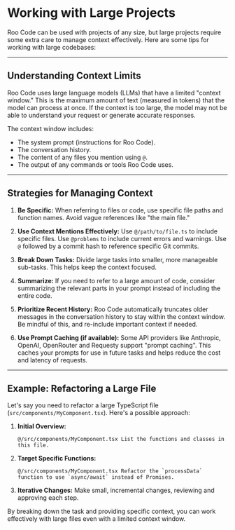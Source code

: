 # Working with Large Projects

Roo Code can be used with projects of any size, but large projects require some extra care to manage context effectively. Here are some tips for working with large codebases:

---

## Understanding Context Limits

Roo Code uses large language models (LLMs) that have a limited "context window."  This is the maximum amount of text (measured in tokens) that the model can process at once.  If the context is too large, the model may not be able to understand your request or generate accurate responses.

The context window includes:

*   The system prompt (instructions for Roo Code).
*   The conversation history.
*   The content of any files you mention using `@`.
*   The output of any commands or tools Roo Code uses.

---

## Strategies for Managing Context

1.  **Be Specific:**  When referring to files or code, use specific file paths and function names.  Avoid vague references like "the main file."

2.  **Use Context Mentions Effectively:** Use `@/path/to/file.ts` to include specific files. Use `@problems` to include current errors and warnings.  Use `@` followed by a commit hash to reference specific Git commits.

3.  **Break Down Tasks:** Divide large tasks into smaller, more manageable sub-tasks.  This helps keep the context focused.

4.  **Summarize:**  If you need to refer to a large amount of code, consider summarizing the relevant parts in your prompt instead of including the entire code.

5.  **Prioritize Recent History:** Roo Code automatically truncates older messages in the conversation history to stay within the context window. Be mindful of this, and re-include important context if needed.

6.  **Use Prompt Caching (if available):** Some API providers like Anthropic, OpenAI, OpenRouter and Requesty support "prompt caching". This caches your prompts for use in future tasks and helps reduce the cost and latency of requests.

---

## Example: Refactoring a Large File

Let's say you need to refactor a large TypeScript file (`src/components/MyComponent.tsx`).  Here's a possible approach:

1.  **Initial Overview:**
    ```
    @/src/components/MyComponent.tsx List the functions and classes in this file.
    ```

2.  **Target Specific Functions:**
    ```
    @/src/components/MyComponent.tsx Refactor the `processData` function to use `async/await` instead of Promises.
    ```

3.  **Iterative Changes:**  Make small, incremental changes, reviewing and approving each step.

By breaking down the task and providing specific context, you can work effectively with large files even with a limited context window.
